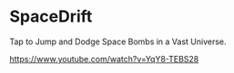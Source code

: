 # SpaceDrift

Tap to Jump and Dodge Space Bombs in a Vast Universe.

https://www.youtube.com/watch?v=YqY8-TEBS28
